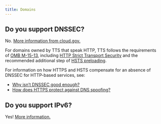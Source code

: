 ```yaml
---
title: Domains
---
```


## Do you support DNSSEC?

No. [More information from cloud.gov.](https://cloud.gov/docs/compliance/domain-standards/#dnssec)

For domains owned by TTS that speak HTTP, TTS follows the requirements of [OMB M-15-13](https://www.whitehouse.gov/sites/whitehouse.gov/files/omb/memoranda/2015/m-15-13.pdf), including [HTTP Strict Transport Security](https://https.cio.gov/hsts/) and the recommended additional step of [HSTS preloading](https://https.cio.gov/hsts/#hsts-preloading).

For information on how HTTPS and HSTS compensate for an absence of DNSSEC for HTTP-based services, see:

- [Why isn’t DNSSEC good enough?](https://https.cio.gov/faq/#why-isnt-dnssec-good-enough)
- [How does HTTPS protect against DNS spoofing?](https://https.cio.gov/faq/#how-does-https-protect-against-dns-spoofing)

## Do you support IPv6?

Yes! [More information.](https://cloud.gov/docs/apps/custom-domains/)
